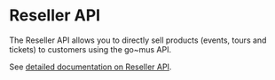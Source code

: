 # Reseller API

The Reseller API allows you to directly sell products (events, tours and tickets) to customers using the go~mus API.

See [detailed documentation on Reseller API](/reseller_api.html).